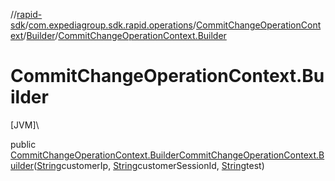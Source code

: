 //[rapid-sdk](../../../../index.md)/[com.expediagroup.sdk.rapid.operations](../../index.md)/[CommitChangeOperationContext](../index.md)/[Builder](index.md)/[CommitChangeOperationContext.Builder](-commit-change-operation-context.-builder.md)

# CommitChangeOperationContext.Builder

[JVM]\

public [CommitChangeOperationContext.Builder](index.md)[CommitChangeOperationContext.Builder](-commit-change-operation-context.-builder.md)([String](https://docs.oracle.com/javase/8/docs/api/java/lang/String.html)customerIp, [String](https://docs.oracle.com/javase/8/docs/api/java/lang/String.html)customerSessionId, [String](https://docs.oracle.com/javase/8/docs/api/java/lang/String.html)test)
